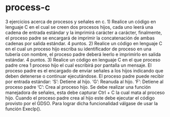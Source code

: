 # process-c
3 ejercicios acerca de procesos y señales en c. 1) Realice un código en lenguaje C en el cual se creen dos procesos hijos, cada uno leerá una cadena de entrada estándar y la imprimirá carácter a carácter, finalmente, el proceso padre se encargará de imprimir la concatenación de ambas cadenas por salida estándar. 4 puntos. 2) Realice un código en lenguaje C en el cual un proceso hijo escriba su identificador de proceso en una tubería con nombre, el proceso padre deberá leerlo e imprimirlo en salida estándar. 4 puntos. 3) Realice un código en lenguaje C en el que proceso padre crea 1 proceso hijo el cual escribirá por pantalla un mensaje. El proceso padre es el encargado de enviar señales a los hijos indicando que deben detenerse o continuar ejecutándose. El proceso padre puede recibir por entrada estándar: ‘S’: Detiene al hijo. ‘G’: Reanuda al hijo. ‘F’: Detiene al proceso padre ‘C’: Crea al proceso hijo. Se debe realizar una función manejadora de señales, esta debe capturar Ctrl + C la cual mata al proceso hijo. Cuando el proceso padre crea al hijo este debe ejecutar el código provisto por el GDSO. Para lograr dicha funcionalidad válgase de usar la función Execlp().
